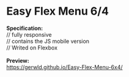 # Easy Flex Menu 6/4


<b>Specification:</b><br>
// fully responsive<br>
// contains the JS mobile version<br>
// Writed on Flexbox<br>
<br>
<b>Preview:</b><br>
https://gerwld.github.io/Easy-Flex-Menu-6x4/
